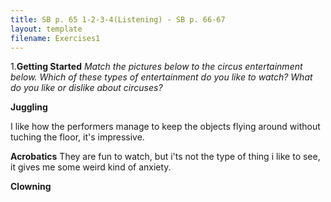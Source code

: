 ```yaml
---
title: SB p. 65 1-2-3-4(Listening) - SB p. 66-67
layout: template
filename: Exercises1
--- 
```


1.**Getting Started** *Match the pictures below to the circus entertainment below. Which of these types of entertainment do you like to watch? What do you like or dislike about circuses?*

**Juggling**

I like how the performers manage to keep the objects flying around without tuching the floor, it's impressive.

**Acrobatics**
They are fun to watch, but i'ts not the type of thing i like to see, it gives me some weird kind of anxiety.

**Clowning**
